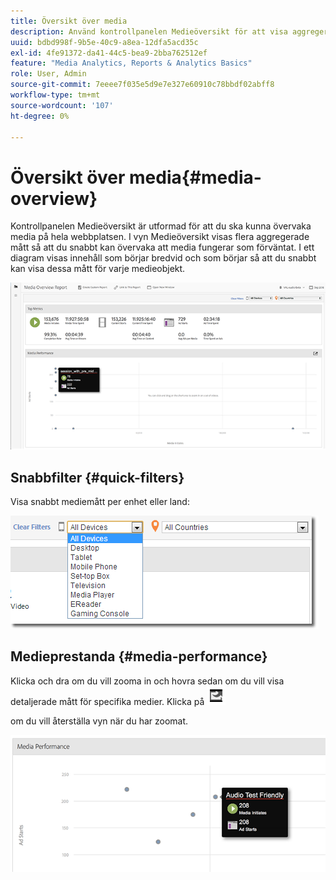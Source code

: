 ```yaml
---
title: Översikt över media
description: Använd kontrollpanelen Medieöversikt för att visa aggregerade mått. Lär dig hur du snabbt kan övervaka medieprestanda.
uuid: bdbd998f-9b5e-40c9-a8ea-12dfa5acd35c
exl-id: 4fe91372-da41-44c5-bea9-2bba762512ef
feature: "Media Analytics, Reports & Analytics Basics"
role: User, Admin
source-git-commit: 7eeee7f035e5d9e7e327e60910c78bbdf02abff8
workflow-type: tm+mt
source-wordcount: '107'
ht-degree: 0%

---
```


# Översikt över media{#media-overview}

Kontrollpanelen Medieöversikt är utformad för att du ska kunna övervaka media på hela webbplatsen. I vyn Medieöversikt visas flera aggregerade mått så att du snabbt kan övervaka att media fungerar som förväntat. I ett diagram visas innehåll som börjar bredvid och som börjar så att du snabbt kan visa dessa mått för varje medieobjekt.

![](assets/media_overview.png)

<!--
![](assets/media_overview.png){width="672px"}
-->

## Snabbfilter {#quick-filters}

Visa snabbt mediemått per enhet eller land:

![](assets/video-overview-report-filters.png)

<!--
![](assets/video-overview-report-filters.png){width="400px"}
-->

## Medieprestanda {#media-performance}

Klicka och dra om du vill zooma in och hovra sedan om du vill visa detaljerade mått för specifika medier. Klicka på ![](assets/video-overview-report-revert.png)

om du vill återställa vyn när du har zoomat.

![](assets/media_overview_zoom.png)

<!--
![](assets/media_overview_zoom.png){width="400px"}
-->
